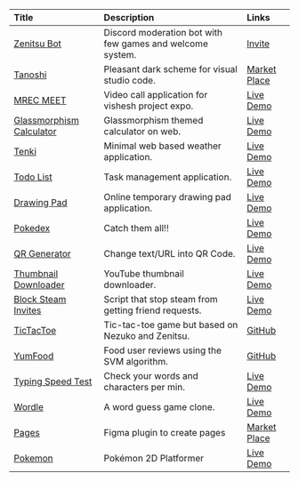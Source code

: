 | Title                                                        | Description                                               | Links                                                        |
| :----------------------------------------------------------- | :-------------------------------------------------------- | :----------------------------------------------------------- |
| [Zenitsu Bot](https://github.com/rohzzn/Zenitsu-bot)        | Discord moderation bot with few games and welcome system. | [Invite](https://discord.com/oauth2/authorize?client_id=766218598913146901&permissions=8&scope=bot) |
| [Tanoshi ](https://github.com/rohzzn/Tanoshi)               | Pleasant dark scheme for visual studio code.              | [Market Place](https://marketplace.visualstudio.com/items?itemName=RohanSanjeev.tanoshi) |
| [MREC MEET ](https://github.com/rohzzn/MEET)           | Video call application for vishesh project expo.          | [Live Demo](https://ckvyqugj7184663idk0i811d0su-8rbb2fvau-rohzzn.vercel.app/authenticate) |
| [Glassmorphism Calculator](https://github.com/rohzzn/Glassmorphism-Calculator) | Glassmorphism themed calculator on web.                   | [Live Demo](https://rohzzn.github.io/Glassmorphism-Calculator/) |
| [Tenki](https://github.com/zenandnez/Tenki)                  | Minimal web based weather application.                    | [Live Demo](https://zenandnez.github.io/Tenki/)              |
| [Todo List](https://github.com/rohzzn/Todo)                 | Task management application.                              | [Live Demo](https://rohzzn.github.io/Todo/)                 |
| [Drawing Pad](https://github.com/rohzzn/Drawing-pad)        | Online temporary drawing pad application.                 | [Live Demo](https://rohzzn.github.io/Drawing-pad/)          |
| [Pokedex](https://github.com/rohzzn/Pokedex)                | Catch them all!!                                          | [Live Demo](https://rohzzn.github.io/Pokedex/)              |
| [QR Generator](https://github.com/rohzzn/QR-Generator)      | Change text/URL into QR Code.                             | [Live Demo](https://rohzzn.github.io/QR-Generator/)         |
| [Thumbnail Downloader](https://github.com/rohzzn/Thumbnail-Downloader) | YouTube thumbnail downloader.                             | [Live Demo](https://rohzzn.github.io/Thumbnail-Downloader/) |
| [Block Steam Invites](https://github.com/rohzzn/Block-Steam-Invites) | Script that stop steam from getting friend requests.      | [Live Demo](https://www.youtube.com/watch?v=KhLYxv3iry0&ab_channel=rohzzn) |
| [TicTacToe](https://github.com/zenandnez/TicTacToe)          | Tic-tac-toe game but based on Nezuko and Zenitsu.         | [GitHub](https://github.com/zenandnez/TicTacToe)             |
| [YumFood](https://github.com/rohzzn/YumFood)                | Food user reviews using the SVM algorithm.                | [GitHub](https://github.com/rohzzn/YumFood)                 |
| [Typing Speed Test](https://github.com/zenandnez/Typing_Speed_Test) | Check your words and characters per min.                  | [Live Demo](https://zenandnez.github.io/Typing_Speed_Test/)  |
| [Wordle](https://github.com/rohzzn/Wordle)                  | A word guess game clone.                                  | [Live Demo](https://rohzzn.github.io/Wordle/)               |
| [Pages](https://github.com/rohzzn/pages)                     | Figma plugin to create pages                              | [Market Place](https://www.figma.com/community/plugin/1106104074775818911/Pages) |
| [Pokemon](https://github.com/rohzzn/Pokemon)                 | Pokémon 2D Platformer                                     | [Live Demo](https://rohzzn.github.io/Pokemon/)               |
